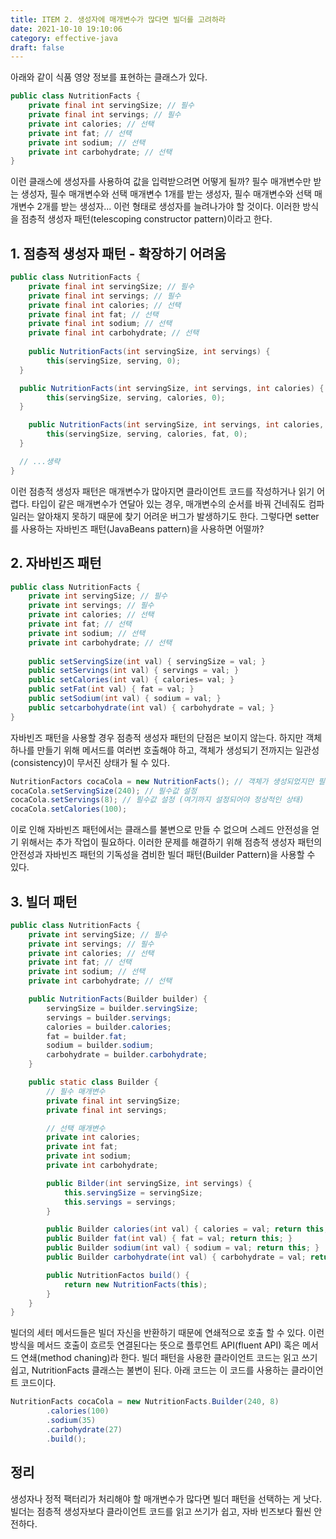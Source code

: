 ```yaml
---
title: ITEM 2. 생성자에 매개변수가 많다면 빌더를 고려하라
date: 2021-10-10 19:10:06
category: effective-java
draft: false
---
```


아래와 같이 식품 영양 정보를 표현하는 클래스가 있다.

```java
public class NutritionFacts {
	private final int servingSize; // 필수
	private final int servings; // 필수
	private int calories; // 선택
	private int fat; // 선택
	private int sodium; // 선택
	private int carbohydrate; // 선택
}
```

이런 클래스에 생성자를 사용하여 값을 입력받으려면 어떻게 될까? 필수 매개변수만 받는 생성자, 필수 매개변수와 선택 매개변수 1개를 받는 생성자, 필수 매개변수와 선택 매개변수 2개를 받는 생성자... 이런 형태로 생성자를 늘려나가야 할 것이다. 이러한 방식을 점층적 생성자 패턴(telescoping constructor pattern)이라고 한다.

## 1. 점층적 생성자 패턴 - 확장하기 어려움

```java
public class NutritionFacts {
	private final int servingSize; // 필수
	private final int servings; // 필수
	private final int calories; // 선택
	private final int fat; // 선택
	private final int sodium; // 선택
	private final int carbohydrate; // 선택
	
	public NutritionFacts(int servingSize, int servings) {
		this(servingSize, serving, 0);
  }

  public NutritionFacts(int servingSize, int servings, int calories) {
		this(servingSize, serving, calories, 0);
  }

	public NutritionFacts(int servingSize, int servings, int calories, int fat) {
		this(servingSize, serving, calories, fat, 0);
  }

  // ...생략
}
```

이런 점층적 생성자 패턴은 매개변수가 많아지면 클라이언트 코드를 작성하거나 읽기 어렵다. 타입이 같은 매개변수가 연달아 있는 경우, 매개변수의 순서를 바꿔 건네줘도 컴파일러는 알아채지 못하기 때문에 찾기 어려운 버그가 발생하기도 한다. 그렇다면 setter를 사용하는 자바빈즈 패턴(JavaBeans pattern)을 사용하면 어떨까?

## 2. 자바빈즈 패턴

```java
public class NutritionFacts {
	private int servingSize; // 필수
	private int servings; // 필수
	private int calories; // 선택
	private int fat; // 선택
	private int sodium; // 선택
	private int carbohydrate; // 선택
	
	public setServingSize(int val) { servingSize = val; }
	public setServings(int val) { servings = val; }
	public setCalories(int val) { calories= val; }
	public setFat(int val) { fat = val; }
	public setSodium(int val) { sodium = val; }
	public setcarbohydrate(int val) { carbohydrate = val; }
}
```

자바빈즈 패턴을 사용할 경우 점층적 생성자 패턴의 단점은 보이지 않는다. 하지만 객체 하나를 만들기 위해 메서드를 여러번 호출해야 하고, 객체가 생성되기 전까지는 일관성(consistency)이 무서진 상태가 될 수 있다.

```java
NutritionFactors cocaCola = new NutritionFacts(); // 객체가 생성되었지만 필수 값이 설정되지 않음
cocaCola.setServingSize(240); // 필수값 설정
cocaCola.setServings(8); // 필수값 설정 (여기까지 설정되어야 정상적인 상태)
cocaCola.setCalories(100);
```

이로 인해 자바빈즈 패턴에서는 클래스를 불변으로 만들 수 없으며 스레드 안전성을 얻기 위해서는 추가 작업이 필요하다. 이러한 문제를 해결하기 위해 점층적 생성자 패턴의 안전성과 자바빈즈 패턴의 기독성을 겸비한 빌더 패턴(Builder Pattern)을 사용할 수 있다.

## 3. 빌더 패턴

```java
public class NutritionFacts {
    private int servingSize; // 필수
    private int servings; // 필수
    private int calories; // 선택
    private int fat; // 선택
    private int sodium; // 선택
    private int carbohydrate; // 선택

    public NutritionFacts(Builder builder) {
        servingSize = builder.servingSize;
        servings = builder.servings;
        calories = builder.calories;
        fat = builder.fat;
        sodium = builder.sodium;
        carbohydrate = builder.carbohydrate;
    }

    public static class Builder {
        // 필수 매개변수
        private final int servingSize;
        private final int servings;

        // 선택 매개변수
        private int calories;
        private int fat;
        private int sodium;
        private int carbohydrate;

        public Bilder(int servingSize, int servings) {
            this.servingSize = servingSize;
            this.servings = servings;
        }

        public Builder calories(int val) { calories = val; return this; }
        public Builder fat(int val) { fat = val; return this; }
        public Builder sodium(int val) { sodium = val; return this; }
        public Builder carbohydrate(int val) { carbohydrate = val; return this; }

        public NutritionFactos build() {
            return new NutritionFacts(this);
        }
    }
}
```

빌더의 세터 메서드들은 빌더 자신을 반환하기 때문에 연쇄적으로 호출 할 수 있다. 이런 방식을 메서드 호출이 흐르듯 연결된다는 뜻으로 플루언트 API(fluent API) 혹은 메서드 연쇄(method chaning)라 한다. 빌더 패턴을 사용한 클라이언트 코드는 읽고 쓰기 쉽고, NutritionFacts 클래스는 불변이 된다. 아래 코드는 이 코드를 사용하는 클라이언트 코드이다.

```java
NutritionFacts cocaCola = new NutritionFacts.Builder(240, 8)
        .calories(100)
        .sodium(35)
        .carbohydrate(27)
        .build();
```

## 정리

생성자나 정적 팩터리가 처리해야 할 매개변수가 많다면 빌더 패턴을 선택하는 게 낫다. 빌더는 점층적 생성자보다 클라이언트 코드를 읽고 쓰기가 쉽고, 자바 빈즈보다 훨씬 안전하다.